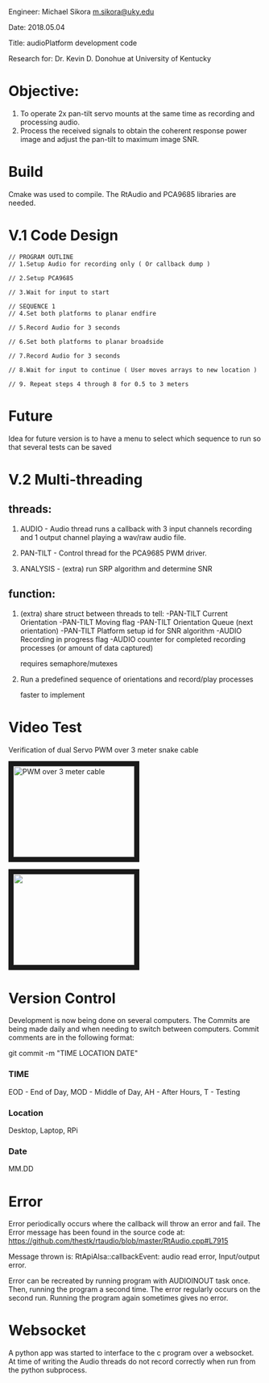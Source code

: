 Engineer: Michael Sikora <m.sikora@uky.edu>

Date: 2018.05.04

Title: audioPlatform development code

Research for: Dr. Kevin D. Donohue at University of Kentucky

# Objective: 
1. To operate 2x pan-tilt servo mounts at the same time as recording and processing audio.
2. Process the received signals to obtain the coherent response power image and adjust the pan-tilt to maximum image SNR. 
			  
		
# Build
Cmake was used to compile. The RtAudio and PCA9685 libraries are needed.

# V.1 Code Design
	// PROGRAM OUTLINE
	// 1.Setup Audio for recording only ( Or callback dump )
	
	// 2.Setup PCA9685
	
	// 3.Wait for input to start
	
	// SEQUENCE 1
	// 4.Set both platforms to planar endfire
	
	// 5.Record Audio for 3 seconds
	
	// 6.Set both platforms to planar broadside
	
	// 7.Record Audio for 3 seconds
	
	// 8.Wait for input to continue ( User moves arrays to new location )
	
	// 9. Repeat steps 4 through 8 for 0.5 to 3 meters
	
# Future
 Idea for future version is to have a menu to select which sequence to run
 so that several tests can be saved
 
 # V.2 Multi-threading
## threads:
 1. AUDIO - Audio thread runs a callback with 3 input channels recording and 1
	output channel playing a wav/raw audio file.

 2. PAN-TILT - Control thread for the PCA9685 PWM driver.
 
 3. ANALYSIS - (extra) run SRP algorithm and determine SNR
 
## function:
 1. (extra)  share struct between threads to tell:
	-PAN-TILT Current Orientation
	-PAN-TILT Moving flag
	-PAN-TILT Orientation Queue (next orientation)
	-PAN-TILT Platform setup id for SNR algorithm
	-AUDIO Recording in progress flag
	-AUDIO counter for completed recording processes (or amount of data captured)
	
	requires semaphore/mutexes
	
 2. Run a predefined sequence of orientations and record/play processes
 
	faster to implement

# Video Test

Verification of dual Servo PWM over 3 meter snake cable

<a href="https://www.youtube.com/watch?v=nqSF_LqeNWM
" target="_blank"><img src="http://img.youtube.com/vi/nqSF_LqeNWM/0.jpg" 
alt="PWM over 3 meter cable" width="240" height="180" border="10" /></a>

<a href="https://www.youtube.com/watch?v=1Uhf23q1lOA">
<img src="https://i9.ytimg.com/vi/1Uhf23q1lOA/mqdefault.jpg?sqp=CMCy79sF&rs=AOn4CLCAKxEJQ0S1Ya1qE5k9l17KKN8J7g&time=1534843299782"
      width="240" height="180" border="10"></a>


# Version Control

Development is now being done on several computers. The Commits are being made daily and
when needing to switch between computers. Commit comments are in the following format:

git commit -m "TIME LOCATION DATE"

### TIME

EOD - End of Day, MOD - Middle of Day, AH - After Hours, T - Testing

### Location

Desktop, Laptop, RPi

### Date

MM.DD
 
 # Error
Error periodically occurs where the callback will throw an error and fail.
The Error message has been found in the source code at:
https://github.com/thestk/rtaudio/blob/master/RtAudio.cpp#L7915

Message thrown is:
RtApiAlsa::callbackEvent: audio read error, Input/output error.

Error can be recreated by running program with AUDIOINOUT task once. Then,
running the program a second time. The error regularly occurs on the second
run. Running the program again sometimes gives no error.
 
 
# Websocket
A python app was started to interface to the c program over a websocket. At time of writing the Audio threads do not record correctly when run from the python subprocess.
